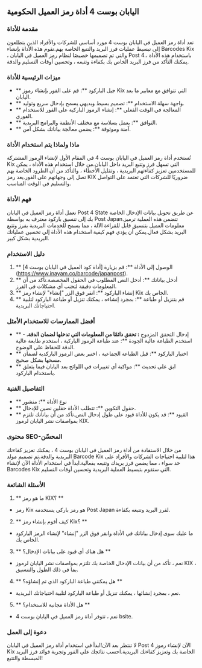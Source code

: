 ## اليابان بوست 4 أداة رمز العميل الحكومية

### مقدمة للأداة
تعد أداة رمز العميل في اليابان بوست 4 مورد أساسي للشركات والأفراد الذين يتطلعون إلى تبسيط عمليات فرز البريد والتتبع الخاصة بهم.تقوم هذه الأداة بإنشاء Barcodes Kix ، والتي تم تصميمها خصيصًا لنظام رمز العميل في اليابان Post 4.باستخدام هذه الأداة ، يمكنك التأكد من فرز البريد الخاص بك بكفاءة وتتبعه ، وتحسين أوقات التسليم والدقة.

### ميزات الرئيسية للأداة
- ** جيل الباركود **: قم على الفور بإنشاء رموز Kix التي تتوافق مع معايير ما بعد اليابان.
- ** واجهة سهلة الاستخدام **: تصميم بسيط وبديهي يسمح بإدخال سريع وتوليد.
- ** المعالجة في الوقت الفعلي **: إنشاء الرموز الباركية على الفور للاستخدام الفوري.
- ** التوافق **: يعمل بسلاسة مع مختلف الأنظمة والبرامج البريدية.
- ** آمنة وموثوقة **: يضمن معالجة بياناتك بشكل آمن.

### ماذا ولماذا يتم استخدام الأداة
تُستخدم أداة رمز العميل في اليابان بوست 4 في المقام الأول لإنشاء الرموز المشتركة Kix التي تسهل فرز وتتبع البريد داخل اليابان.من خلال استخدام هذه الأداة ، يمكن للمستخدمين تعزيز كفاءتهم البريدية ، وتقليل الأخطاء ، والتأكد من أن الطرود الخاصة بهم تصل إلى وجهاتهم على الفور.يعد رمز KIX ضروريًا للشركات التي تعتمد على التواصل والتسليم في الوقت المناسب.

### فهم الأداة
تعمل أداة رمز العميل في اليابان Post 4 State عن طريق تحويل بيانات الإدخال الخاصة بك إلى تنسيق باركود معترف به بواسطة Post Japan.تتضمن هذه العملية ترميز معلومات العميل بتنسيق قابل للقراءة الآلة ، مما يسمح للخدمات البريدية بفرز وتتبع البريد بشكل فعال.يمكن أن يؤدي فهم كيفية استخدام هذه الأداة إلى تحسين عملياتك البريدية بشكل كبير.

### دليل الاستخدام
1. ** الوصول إلى الأداة **: قم بزيارة [أداة كود العميل في اليابان بوست 4] (https://www.inayam.co/barcode/japanpost).
2. ** أدخل بياناتك **: أدخل النص المطلوب في الحقول المخصصة.تأكد من أن المعلومات دقيقة لتجنب أي مشكلات في الفرز.
3. ** إنشاء الباركود **: انقر فوق الزر "إنشاء" لإنشاء رمز Kix الخاص بك.
4. ** قم بتنزيل أو طباعة **: بمجرد إنشاءه ، يمكنك تنزيل أو طباعة الباركود لتلبية احتياجاتك البريدية.

### أفضل الممارسات للاستخدام الأمثل
- ** إدخال التحقق المزدوج **: تحقق دائمًا من المعلومات التي تدخلها لضمان الدقة.
-** استخدم الطباعة عالية الجودة **: عند طباعة الرموز الباركية ، استخدم طابعة عالية الدقة للحفاظ على الوضوح.
- ** اختبار الباركود **: قبل الطباعة الجماعية ، اختبر بعض الرموز الباركدية لضمان مسحها بشكل صحيح.
- ** ابق على تحديث **: مواكبة أي تغييرات في اللوائح بعد اليابان فيما يتعلق باستخدام الباركود.

### التفاصيل الفنية
- ** نوع الأداة **: منشور
- ** حقول التكوين **: تتطلب الأداة حقلين نصين للإدخال.
- ** القيود **: قد يكون للأداة قيود على طول إدخال النص.تأكد من أن بياناتك تلتزم بمواصفات نشر اليابان لرموز KIX.

### محتوى SEO-المحسّن
من خلال الاستفادة من أداة رمز العميل في اليابان بوست 4 ، يمكنك تعزيز كفاءتك البريدية والدقة.تم تصميم مولد Barcode Kix هذا لتلبية احتياجات الشركات والأفراد على حد سواء ، مما يضمن فرز بريدك وتتبعه بفعالية.ابدأ في استخدام الأداة الآن لإنشاء Barcodes Kix التي ستقوم بتبسيط العملية البريدية وتحسين أوقات التسليم.

### الأسئلة الشائعة

1. ** ما هو رمز KIX؟ **
- رمز Kix هو رمز باركي يستخدمه Post Japan لفرز البريد وتتبعه بكفاءة.

2. ** كيف أقوم بإنشاء رمز Kix؟ **
- ما عليك سوى إدخال بياناتك في الأداة وانقر فوق الزر "إنشاء" لإنشاء الرمز الباركود الخاص بك.

3. ** هل هناك أي قيود على بيانات الإدخال؟ **
- نعم ، تأكد من أن بيانات الإدخال الخاصة بك تلتزم بمواصفات نشر اليابان لرموز KIX ، بما في ذلك الطول والتنسيق.

4. ** هل يمكنني طباعة الباركود الذي تم إنشاؤه؟ **
- نعم ، بمجرد إنشائها ، يمكنك تنزيل أو طباعة الباركود لتلبية احتياجاتك البريدية.

5. ** هل الأداة مجانية للاستخدام؟ **
- نعم ، تتوفر أداة رمز العميل في اليابان بوست 4 bsite.

### دعوة إلى العمل
لا تنتظر بعد الآن!ابدأ في استخدام أداة رمز العميل في اليابان Post 4 الآن لإنشاء رموز Kix الخاصة بك وتعزيز كفاءتك البريدية.احسب نتائجك على الفور وتجربة فوائد فرز البريد المبسطة والتتبع!